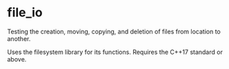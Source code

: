 # file_io
Testing the creation, moving, copying, and deletion of files from location to another.

Uses the filesystem library for its functions. Requires the C++17 standard or above.
